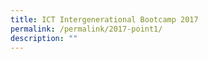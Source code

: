 ```yaml
---
title: ICT Intergenerational Bootcamp 2017
permalink: /permalink/2017-point1/
description: ""
---
```

